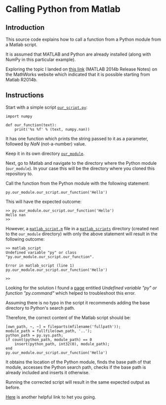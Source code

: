 # Calling Python from Matlab

## Introduction

This source code explains how to call a function from a Python module from a Matlab script.

It is assumed that MATLAB and Python are already installed (along with NumPy in this particular example).

Exploring the topic I landed on [this link](https://mathworks.com/help/matlab/release-notes.html?startrelease=R2014b&endrelease=R2014b&searchHighlight=python) (MATLAB 2014b Release Notes) on the MathWorks website which indicated that it is possible starting from Matlab R2014b.


## Instructions

Start with a simple script [`our_script.py`](our_module/our_script.py):

    import numpy

    def our_function(text):
        print('%s %f' % (text, numpy.nan))

It has one function which prints the string passed to it as a parameter, followed by _NaN_ (not-a-number) value.

Keep it in its own directory [`our_module`](our_module).

Next, go to Matlab and navigate to the directory where the Python module (`our_module`). In your case this will be the directory where you cloned this repository to.

Call the function from the Python module with the following statement:

    py.our_module.our_script.our_function('Hello')

This will have the expected outcome:

    >> py.our_module.our_script.our_function('Hello')
    Hello nan
    >>

However, a [`matlab_script.m`](matlab_scripts/matlab_script.m) file in a [`matlab_scripts`](matlab_scripts) directory (created next to the `our_module` directory) with only the above statement will result in the following outcome:

    >> matlab_script
    Undefined variable "py" or class "py.our_module.our_script.our_function".

    Error in matlab_script (line 1)
    py.our_module.our_script.our_function('Hello')

    >>

Looking for the solution I found a [page](https://mathworks.com/help/matlab/matlab_external/undefined-variable-py-or-function-py-command.html) entitled _Undefined variable "py" or function "py.command"_ which helped to troubleshoot this error.

Assuming there is no typo in the script it recommends adding the base directory to Python's search path.

Therefore, the correct content of the Matlab script should be:

    [own_path, ~, ~] = fileparts(mfilename('fullpath'));
    module_path = fullfile(own_path, '..');
    python_path = py.sys.path;
    if count(python_path, module_path) == 0
        insert(python_path, int32(0), module_path);
    end
    py.our_module.our_script.our_function('Hello')

It obtains the location of the Python module, finds the base path of that module, accesses the Python search path, checks if the base path is already included and inserts it otherwise.

Running the corrected script will result in the same expected output as before.

[Here](https://mathworks.com/help/matlab/call-python-libraries.html) is another helpful link to het you going.

